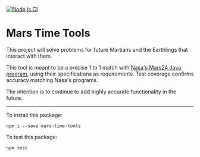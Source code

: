 [![Node.js CI](https://github.com/brettclanton001/mars-time-tools/actions/workflows/node.js.yml/badge.svg)](https://github.com/brettclanton001/mars-time-tools/actions/workflows/node.js.yml)

# Mars Time Tools

This project will solve problems for future Martians and the Earthlings that interact with them.

This tool is meant to be a precise 1 to 1 match with [Nasa's Mars24 Java program](https://www.giss.nasa.gov/tools/mars24/help/algorithm.html),
using their specifications as requirements.  Test coverage confirms accuracy matching Nasa's programs.

The intention is to continue to add highly accurate functionality in the future.

---

To install this package:

```
npm i --save mars-time-tools
```

To test this package:
```
npm test
```
